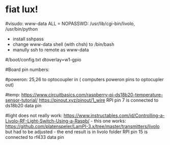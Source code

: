 # fiat lux!

#visudo:
www-data ALL = NOPASSWD: /usr/lib/cgi-bin/livolo, /usr/bin/python

- install sshpass
- change www-data shell (with chsh) to /bin/bash
- manully ssh to remote as www-data

#/boot/config.txt
dtoverlay=w1-gpio

#Board pin numbers:

#poweron:
25,26 to optocoupler in ( computers poweron pins to optocupler out)

#temp:
https://www.circuitbasics.com/raspberry-pi-ds18b20-temperature-sensor-tutorial/
https://pinout.xyz/pinout/1_wire
RPI pin 7 is connected to ds18b20 data pin

#light
does not really work:
    https://www.instructables.com/id/Controlling-a-Livolo-RF-Light-Switch-Using-a-Raspb/		- 
this one works:
    https://github.com/platenspeler/LamPI-3.x/tree/master/transmitters/livolo
    but had to be adjusted - the end result is in livolo folder
RPI pin 15 is connected to rf433 data pin
